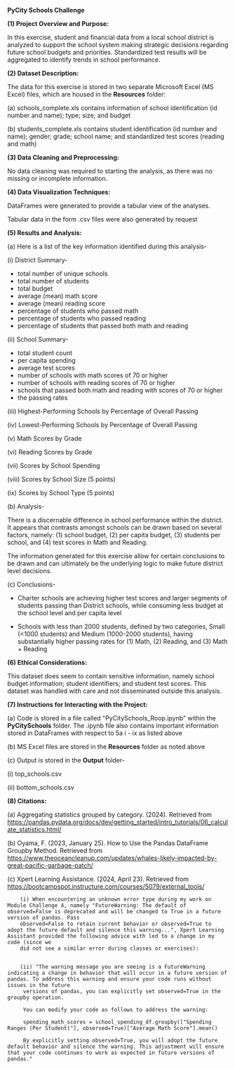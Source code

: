 **PyCity Schools Challenge**


**(1) Project Overview and Purpose:**

In this exercise, student and financial data from a local school district is analyzed to support the school system making strategic decisions regarding future school budgets and priorities. Standardized test results will be aggregated to identify trends in school performance.


**(2) Dataset Description:**

The data for this exercise is stored in two separate Microsoft Excel (MS Excel) files, which are housed in the **Resources** folder:

(a) schools_complete.xls contains information of school identification (id number and name); type; size; and budget

(b) students_complete.xls contains student identification (id number and name); gender; grade; school name; and standardized test scores (reading and math)


**(3) Data Cleaning and Preprocessing:**


No data cleaning was required to starting the analysis, as there was no missing or incomplete information.


**(4) Data Visualization Techniques:**

DataFrames were generated to provide a tabular view of the analyses.

Tabular data in the form .csv files were also generated by request


**(5) Results and Analysis:**

(a) Here is a list of the key information identified during this analysis-

(i) District Summary-

- total number of unique schools
- total number of students
- total budget
- average (mean) math score
- average (mean) reading score
- percentage of students who passed math
- percentage of students who passed reading
- percentage of students that passed both math and reading


(ii) School Summary-
- total student count
- per capita spending
- average test scores
- number of schools with math scores of 70 or higher
- number of schools with reading scores of 70 or higher
- schools that passed both math and reading with scores of 70 or higher
- the passing rates


(iii) Highest-Performing Schools by Percentage of Overall Passing


(iv) Lowest-Performing Schools by Percentage of Overall Passing


(v) Math Scores by Grade


(vi) Reading Scores by Grade


(vii) Scores by School Spending


(viii) Scores by School Size (5 points)


(ix) Scores by School Type (5 points)


(b) Analysis-

There is a discernable difference in school performance within the district. It appears that contrasts amongst schools can be drawn based on several factors, namely:
(1) school budget,
(2) per capita budget,
(3) students per school, and
(4) test scores in Math and Reading.

The information generated for this exercise allow for certain conclusions to be drawn and can ultimately be the underlying logic to make future district level decisions.

(c) Conclusions-


- Charter schools are achieving higher test scores and larger segments of students passing than District schools, while consuming less budget at the school level and per capita level

- Schools with less than 2000 students, defined by two categories, Small (<1000 students) and Medium (1000-2000 students), having substantially higher passing rates for (1) Math, (2) Reading, and (3) Math + Reading

  
**(6) Ethical Considerations:**


This dataset does seem to contain sensitive information, namely school budget information; student identifiers; and student test scores. This dataset was handled with care and not disseminated outside this analysis.


**(7) Instructions for Interacting with the Project:**


(a) Code is stored in a file called "PyCitySchools_Roop.ipynb" within the **PyCitySchools** folder. The .ipynb file also contains important information stored in DataFrames with respect to 5a i - ix as listed above

(b) MS Excel files are stored in the **Resources** folder as noted above

(c) Output is stored in the **Output** folder-

(i) top_schools.csv

(ii) bottom_schools.csv


**(8) Citations:**


(a)   Aggregating statistics grouped by category. (2024). 
        Retrieved from https://pandas.pydata.org/docs/dev/getting_started/intro_tutorials/06_calculate_statistics.html/


(b)   Oyama, F. (2023, January 25). How to Use the Pandas DataFrame Groupby Method.
        Retrieved from https://www.theoceancleanup.com/updates/whales-likely-impacted-by-great-pacific-garbage-patch/


(c)   Xpert Learning Assistance. (2024, April 23). Retrieved from https://bootcampspot.instructure.com/courses/5079/external_tools/


        (i) When encountering an unknown error type during my work on Module Challenge 4, namely "FutureWarning: The default of observed=False is deprecated and will be changed to True in a future version of pandas. Pass 
        observed=False to retain current behavior or observed=True to adopt the future default and silence this warning...", Xpert Learning Assistant provided the following advice with led to a change in my code (since we 
        did not see a similar error during classes or exercises):

        
        (ii) "The warning message you are seeing is a FutureWarning indicating a change in behavior that will occur in a future version of pandas. To address this warning and ensure your code runs without issues in the future   
         versions of pandas, you can explicitly set observed=True in the groupby operation.

         You can modify your code as follows to address the warning:

         spending_math_scores = school_spending_df.groupby(["Spending Ranges (Per Student)"], observed=True)["Average Math Score"].mean()

         By explicitly setting observed=True, you will adopt the future default behavior and silence the warning. This adjustment will ensure that your code continues to work as expected in future versions of pandas."

